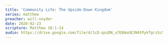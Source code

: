 ```yaml
---
title: 'Community Life: The Upside-Down Kingdom'
series: matthew
preacher: will-snyder
date: 2020-02-23
scripture: Matthew 18:1-14
audio: https://drive.google.com/file/d/1cD-qozDN_u7E8AoUEJN4tPykTgrzScSQ/view
---
```

